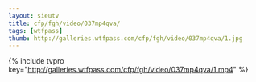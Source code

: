 ```yaml
--- 
layout: sieutv
title: cfp/fgh/video/037mp4qva/
tags: [wtfpass]
thumb: http://galleries.wtfpass.com/cfp/fgh/video/037mp4qva/1.jpg
---
```

{% include tvpro key="http://galleries.wtfpass.com/cfp/fgh/video/037mp4qva/1.mp4" %} 
